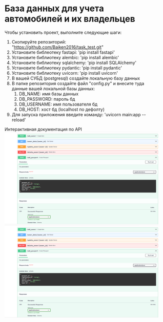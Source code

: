 # База данных для учета автомобилей и их владельцев

Чтобы установить проект, выполните следующие шаги:

1. Скопируйте репозиторий: "https://github.com/Baiken2016/task_test.git"
2. Установите библеотеку fastapi: 'pip install fastapi'
3. Установите библиотеку alembic: 'pip install alembic'
4. Установите библиотеку sqlalchemy: 'pip install SQLAlchemy'
5. Установите библиотеку pydantic: 'pip install pydantic'
6. Установите библиотеку uvicorn: 'pip install uvicorn'
7. В вашей СУБД (postgresql) создайте локальную базу данных
8. В папке репозитория создайте файл "config.py" и внесите туда
   данные вашей локальной базы данных:
    1. DB_NAME: имя базы данных
    2. DB_PASSWORD: пароль бд
    3. DB_USERNAME: имя пользователя бд
    4. DB_HOST: xост бд (localhost по дефолту)
9. Для запуска приложения введите команду: 'uvicorn main:app --reload'

Интерактивная документация по API
![img.png](img.png)
![img_1.png](img_1.png)